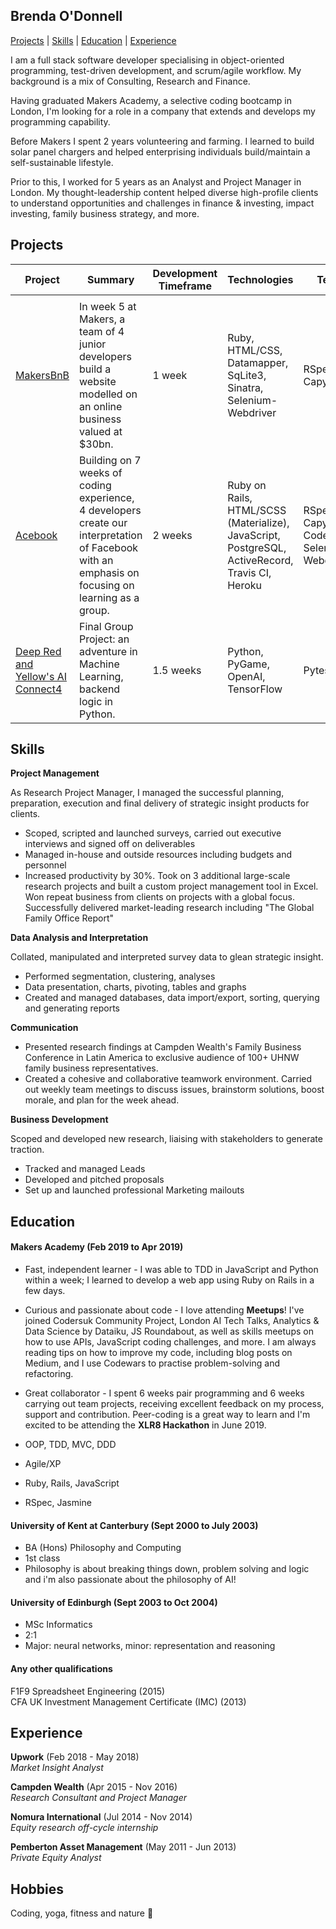 ## Brenda O'Donnell

[Projects](#projects) | [Skills](#skills) | [Education](#education) | [Experience](#experience) 

I am a full stack software developer specialising in object-oriented programming, test-driven development, and scrum/agile workflow. My background is a mix of Consulting, Research and Finance.

Having graduated Makers Academy, a selective coding bootcamp in London, I'm looking for a role in a company that extends and develops my programming capability. 

Before Makers I spent 2 years volunteering and farming. I learned to build solar panel chargers and helped enterprising individuals build/maintain a self-sustainable lifestyle. 

Prior to this, I worked for 5 years as an Analyst and Project Manager in London. My thought-leadership content helped diverse high-profile clients to understand opportunities and challenges in finance & investing, impact investing, family business strategy, and more.

## <a id="projects">Projects</a>

| Project     | Summary                                                                                                                                           | Development Timeframe | Technologies                                                                      | Testing                                                  |
|-------------|---------------------------------------------------------------------------------------------------------------------------------------------------|-----------------------|-----------------------------------------------------------------------------------|----------------------------------------------------------|
|                                                                                                                        |
| <a href="https://github.com/Brendao1/MakersBnB">MakersBnB</a>  | In week 5 at Makers, a team of 4 junior developers build a website modelled on an online business valued at $30bn.                                              | 1 week                | Ruby, HTML/CSS, Datamapper, SqLite3, Sinatra, Selenium-Webdriver                  | RSpec, Capybara                                          |
| <a href="https://github.com/Brendao1/acebook-bcds">Acebook</a>     | Building on 7 weeks of coding experience, 4 developers create our interpretation of Facebook with an emphasis on focusing on learning as a group.  | 2 weeks               | Ruby on Rails, HTML/SCSS (Materialize), JavaScript, PostgreSQL, ActiveRecord, Travis CI, Heroku | RSpec, Capybara, CodeClimate, Selenium-Webdriver |
| <a href="https://github.com/Jimjule/deep_red_yellow_connect4">Deep Red and Yellow's AI Connect4</a>    | Final Group Project: an adventure in Machine Learning, backend logic in Python.                                                                     | 1.5 weeks             | Python, PyGame, OpenAI, TensorFlow                                                        | Pytest                                                   |
## <a id="skills">Skills</a>

<b>Project Management</b>

As Research Project Manager, I managed the successful planning, preparation, execution and final delivery of strategic insight products for clients.

- Scoped, scripted and launched surveys, carried out executive interviews and signed off on deliverables
- Managed in-house and outside resources including budgets and personnel
- Increased productivity by 30%. Took on 3 additional large-scale research projects and built a custom project management tool in Excel. Won repeat business from clients on projects with a global focus. Successfully  delivered market-leading research including "The Global Family Office Report"

<b>Data Analysis and Interpretation</b>

Collated, manipulated and interpreted survey data to glean strategic insight.

- Performed segmentation, clustering, analyses
- Data presentation, charts, pivoting, tables and graphs
- Created and managed databases, data import/export, sorting, querying and generating reports

<b>Communication</b>

- Presented research findings at Campden Wealth's Family Business Conference in Latin America to exclusive audience of 100+ UHNW family business representatives.
- Created a cohesive and collaborative teamwork environment. Carried out weekly team meetings to discuss issues, brainstorm solutions, boost morale, and plan for the week ahead.

<b>Business Development</b>

Scoped and developed new research, liaising with stakeholders to generate traction.

- Tracked and managed Leads
- Developed and pitched proposals
- Set up and launched professional Marketing mailouts

## <a id="education">Education</a>

#### Makers Academy (Feb 2019 to Apr 2019)

- Fast, independent learner - I was able to TDD in JavaScript and Python within a week; I learned to develop a web app using Ruby on Rails in a few days. 
- Curious and passionate about code - I love attending **Meetups**! I've joined Codersuk Community Project, London AI Tech Talks, Analytics & Data Science by Dataiku, JS Roundabout, as well as skills meetups on how to use APIs, JavaScript coding challenges, and more. I am always reading tips on how to improve my code, including blog posts on Medium, and I use Codewars to practise problem-solving and refactoring.
- Great collaborator - I spent 6 weeks pair programming and 6 weeks carrying out team projects, receiving excellent feedback on my process, support and contribution. Peer-coding is a great way to learn and I'm excited to be attending the **XLR8 Hackathon** in June 2019.

- OOP, TDD, MVC, DDD
- Agile/XP
- Ruby, Rails, JavaScript
- RSpec, Jasmine

#### University of Kent at Canterbury (Sept 2000 to July 2003)

- BA (Hons) Philosophy and Computing
- 1st class
- Philosophy is about breaking things down, problem solving and logic and i'm also passionate about the philosophy of AI!

#### University of Edinburgh (Sept 2003 to Oct 2004)

- MSc Informatics
- 2:1
- Major: neural networks, minor: representation and reasoning

#### Any other qualifications

F1F9 Spreadsheet Engineering (2015)
<br>CFA UK Investment Management Certificate (IMC) (2013)

## <a id="experience">Experience</a>

**Upwork** (Feb 2018 - May 2018)
<br>*Market Insight Analyst*

**Campden Wealth** (Apr 2015 - Nov 2016)
<br>*Research Consultant and Project Manager* 

**Nomura International** (Jul 2014 - Nov 2014)
<br>*Equity research off-cycle internship*

**Pemberton Asset Management** (May 2011 - Jun 2013)
<br>*Private Equity Analyst* 

## Hobbies

Coding, yoga, fitness and nature :yellow_heart:

